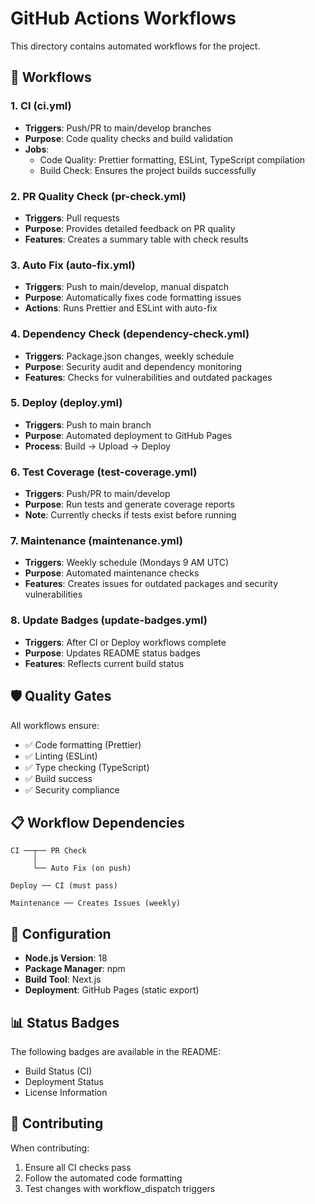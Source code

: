 # GitHub Actions Workflows

This directory contains automated workflows for the project.

## 🔄 Workflows

### 1. **CI (ci.yml)**

- **Triggers**: Push/PR to main/develop branches
- **Purpose**: Code quality checks and build validation
- **Jobs**:
  - Code Quality: Prettier formatting, ESLint, TypeScript compilation
  - Build Check: Ensures the project builds successfully

### 2. **PR Quality Check (pr-check.yml)**

- **Triggers**: Pull requests
- **Purpose**: Provides detailed feedback on PR quality
- **Features**: Creates a summary table with check results

### 3. **Auto Fix (auto-fix.yml)**

- **Triggers**: Push to main/develop, manual dispatch
- **Purpose**: Automatically fixes code formatting issues
- **Actions**: Runs Prettier and ESLint with auto-fix

### 4. **Dependency Check (dependency-check.yml)**

- **Triggers**: Package.json changes, weekly schedule
- **Purpose**: Security audit and dependency monitoring
- **Features**: Checks for vulnerabilities and outdated packages

### 5. **Deploy (deploy.yml)**

- **Triggers**: Push to main branch
- **Purpose**: Automated deployment to GitHub Pages
- **Process**: Build → Upload → Deploy

### 6. **Test Coverage (test-coverage.yml)**

- **Triggers**: Push/PR to main/develop
- **Purpose**: Run tests and generate coverage reports
- **Note**: Currently checks if tests exist before running

### 7. **Maintenance (maintenance.yml)**

- **Triggers**: Weekly schedule (Mondays 9 AM UTC)
- **Purpose**: Automated maintenance checks
- **Features**: Creates issues for outdated packages and security vulnerabilities

### 8. **Update Badges (update-badges.yml)**

- **Triggers**: After CI or Deploy workflows complete
- **Purpose**: Updates README status badges
- **Features**: Reflects current build status

## 🛡️ Quality Gates

All workflows ensure:

- ✅ Code formatting (Prettier)
- ✅ Linting (ESLint)
- ✅ Type checking (TypeScript)
- ✅ Build success
- ✅ Security compliance

## 📋 Workflow Dependencies

```
CI ──┬── PR Check
     │
     └── Auto Fix (on push)

Deploy ── CI (must pass)

Maintenance ── Creates Issues (weekly)
```

## 🔧 Configuration

- **Node.js Version**: 18
- **Package Manager**: npm
- **Build Tool**: Next.js
- **Deployment**: GitHub Pages (static export)

## 📊 Status Badges

The following badges are available in the README:

- Build Status (CI)
- Deployment Status
- License Information

## 🤝 Contributing

When contributing:

1. Ensure all CI checks pass
2. Follow the automated code formatting
3. Test changes with workflow_dispatch triggers
